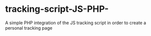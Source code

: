 # tracking-script-JS-PHP-
A simple PHP integration of the JS tracking script in order to create a personal tracking page
